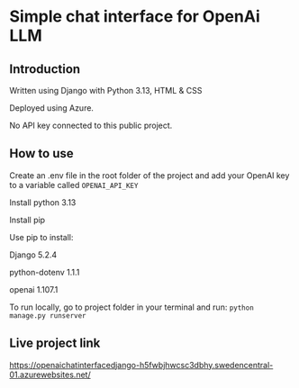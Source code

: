 # Simple chat interface for OpenAi LLM
## Introduction
Written using Django with Python 3.13, HTML & CSS

Deployed using Azure.

No API key connected to this public project.

## How to use
Create an .env file in the root folder of the project and add your OpenAI key to a variable called ```OPENAI_API_KEY```

Install python 3.13

Install pip

Use pip to install:

Django 5.2.4

python-dotenv 1.1.1

openai 1.107.1

To run locally, go to project folder in your terminal and run: ```python manage.py runserver```

## Live project link
https://openaichatinterfacedjango-h5fwbjhwcsc3dbhy.swedencentral-01.azurewebsites.net/